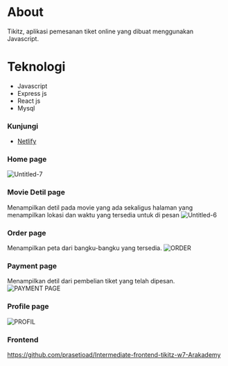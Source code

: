
# About
Tikitz, aplikasi pemesanan tiket online yang dibuat menggunakan Javascript.

# Teknologi
* Javascript
* Express js
* React js
* Mysql

### Kunjungi
* [Netlify](https://bioskopnya-wisnu.netlify.app/)
### Home page
![Untitled-7](https://user-images.githubusercontent.com/66661143/116281038-7e025a00-a7b3-11eb-87ca-7d021811ced8.jpg)
### Movie Detil page
Menampilkan detil pada movie yang ada sekaligus halaman yang menampilkan lokasi dan waktu yang tersedia untuk di pesan
![Untitled-6](https://user-images.githubusercontent.com/66661143/116281036-7d69c380-a7b3-11eb-82a0-2744faf14c79.jpg)
### Order page
Menampilkan peta dari bangku-bangku yang tersedia.
![ORDER](https://user-images.githubusercontent.com/66661143/116281019-7a6ed300-a7b3-11eb-8271-c7870e58b9d3.png)
### Payment page
Menampilkan detil dari pembelian tiket yang telah dipesan.
![PAYMENT PAGE](https://user-images.githubusercontent.com/66661143/116281304-c6217c80-a7b3-11eb-980f-ec91420c2837.png)
### Profile page
![PROFIL](https://user-images.githubusercontent.com/66661143/116281028-7c389680-a7b3-11eb-89b6-635a8717ac5c.png)

### Frontend
https://github.com/prasetioad/Intermediate-frontend-tikitz-w7-Arakademy
